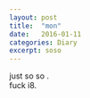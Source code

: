 ```yaml
---
layout: post
title:  "mon"
date:   2016-01-11
categories: Diary
excerpt: soso
---
```

just so so .
<br>
fuck i8.
